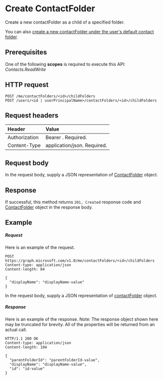 # Create ContactFolder

Create a new contactFolder as a child of a specified folder. 

You can also [create a new contactFolder under the user's default contact folder](user_post_contactfolders.md).
## Prerequisites
One of the following **scopes** is required to execute this API:
*Contacts.ReadWrite*
## HTTP request
<!-- { "blockType": "ignored" } -->
```http
POST /me/contactFolders/<id>/childFolders
POST /users/<id | userPrincipalName>/contactFolders/<id>/childFolders
```
## Request headers
| Header       | Value |
|:---------------|:--------|
| Authorization  | Bearer <token>. Required.  |
| Content-Type  | application/json. Required.  |

## Request body
In the request body, supply a JSON representation of [ContactFolder](../resources/contactfolder.md) object.


## Response
If successful, this method returns `201, Created` response code and [ContactFolder](../resources/contactfolder.md) object in the response body.

## Example
##### Request
Here is an example of the request.
<!-- {
  "blockType": "request",
  "name": "create_contactfolder_from_contactfolder"
}-->
```http
POST https://graph.microsoft.com/v1.0/me/contactFolders/<id>/childFolders
Content-type: application/json
Content-length: 84

{
  "displayName": "displayName-value"
}
```
In the request body, supply a JSON representation of [contactFolder](../resources/contactfolder.md) object.
##### Response
Here is an example of the response. Note: The response object shown here may be truncated for brevity. All of the properties will be returned from an actual call.
<!-- {
  "blockType": "response",
  "truncated": true,
  "@odata.type": "microsoft.graph.contactFolder"
} -->
```http
HTTP/1.1 200 OK
Content-type: application/json
Content-length: 104

{
  "parentFolderId": "parentFolderId-value",
  "displayName": "displayName-value",
  "id": "id-value"
}
```

<!-- uuid: 8fcb5dbc-d5aa-4681-8e31-b001d5168d79
2015-10-25 14:57:30 UTC -->
<!-- {
  "type": "#page.annotation",
  "description": "Create ContactFolder",
  "keywords": "",
  "section": "documentation",
  "tocPath": ""
}-->


<!-- {
  "type": "#page.annotation",
  "description": "Use this API to create a new ContactFolder.",
  "tocPath": "/v1.0 reference/Personal contact/contact folder/Create child folder",
  "apiVersion": "v1.0",
  "section": "documentation",
  "canonicalURL": ""
} -->

